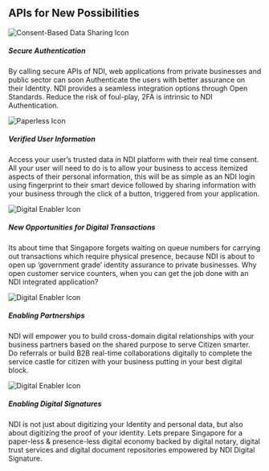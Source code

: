 <h2 class="splash-title">APIs for New Possibilities</h2>

<div class="row view-gov-led-features">
  <div class="col-md-4 col-sm-12">
    <img class="api-splash-info-icon icon-rect" src="/assets/lib/trusted-services/img/snapi-consent-based.svg" alt="Consent-Based Data Sharing Icon">
    <h5 class="gov-led-title">
      Secure Authentication  
    </h5>
    <p class="gov-led-desc">
      By calling secure APIs of NDI, web applications from private businesses and public sector can soon Authenticate the users with better assurance on their Identity. NDI provides a seamless integration options through Open Standards. Reduce the risk of foul-play, 2FA is intrinsic to NDI Authentication.
    </p>
  </div>
  <div class="col-md-4 col-sm-12">
    <img class="api-splash-info-icon" src="/assets/lib/trusted-services/img/snapi-paperless.svg" alt="Paperless Icon">
    <h5 class="gov-led-title">
      Verified User Information
    </h5>
    <p class="gov-led-desc">
      Access your user’s trusted data in NDI platform with their real time consent.  All your user will need to do is to allow your business to access itemized aspects of their personal information, this will be as simple as an NDI login using fingerprint to their smart device followed by sharing information with your business through the click of a button, triggered from your application.
    </p>
  </div>
  <div class="col-md-4 col-sm-12">
    <img class="api-splash-info-icon" src="/assets/lib/trusted-services/img/snapi-digital-enabler.svg" alt="Digital Enabler Icon">
    <h5 class="gov-led-title">
      New Opportunities for Digital Transactions 
    </h5>
    <p class="gov-led-desc">
      Its about time that Singapore forgets waiting on queue numbers for carrying out transactions which require physical presence, because NDI is about to open up ‘government grade’ identity assurance to private businesses. Why open customer service counters, when you can get the job done with an NDI integrated application?
    </p>
  </div>
  <div class="col-md-4 col-sm-12">
    <img class="api-splash-info-icon" src="/assets/lib/trusted-services/img/snapi-digital-enabler.svg" alt="Digital Enabler Icon">
    <h5 class="gov-led-title">
      Enabling Partnerships
    </h5>
    <p class="gov-led-desc">
      NDI will empower you to build cross-domain digital relationships with your business partners based on the shared purpose to serve Citizen smarter. Do referrals or build B2B real-time collaborations digitally to complete the service castle for citizen with your business putting in your best digital block. 
    </p>
  </div>
  <div class="col-md-4 col-sm-12">
    <img class="api-splash-info-icon" src="/assets/lib/trusted-services/img/snapi-digital-enabler.svg" alt="Digital Enabler Icon">
    <h5 class="gov-led-title">
      Enabling Digital Signatures 
    </h5>
    <p class="gov-led-desc">
      NDI is not just about digitizing your Identity and personal data, but also about digitizing the proof of your identity. Lets prepare Singapore for a paper-less & presence-less digital economy backed by digital notary, digital trust services and digital document repositories empowered by NDI Digital Signature.
    </p>
  </div>
</div>
